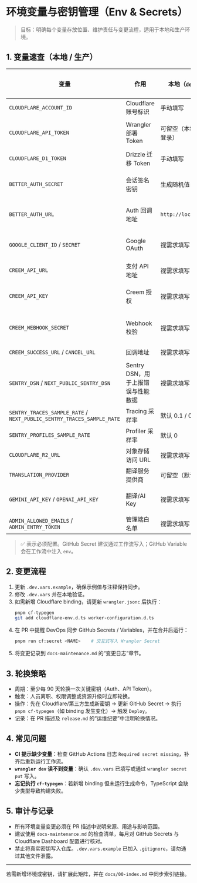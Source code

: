 # 环境变量与密钥管理（Env & Secrets）
> 目标：明确每个变量存放位置、维护责任与变更流程，适用于本地和生产环境。

## 1. 变量速查（本地 / 生产）

| 变量 | 作用 | 本地（`dev.vars`） | 生产（GitHub / Cloudflare） | 维护人 |
| --- | --- | --- | --- | --- |
| `CLOUDFLARE_ACCOUNT_ID` | Cloudflare 账号标识 | 手动填写 | GitHub Secret | DevOps |
| `CLOUDFLARE_API_TOKEN` | Wrangler 部署 Token | 可留空（本地使用 CLI 登录） | GitHub Secret / Wrangler Secret | DevOps |
| `CLOUDFLARE_D1_TOKEN` | Drizzle 迁移 Token | 手动填写 | GitHub Secret | 数据库负责人 |
| `BETTER_AUTH_SECRET` | 会话签名密钥 | 生成随机值 | GitHub Secret / Wrangler Secret | 后端 |
| `BETTER_AUTH_URL` | Auth 回调地址 | `http://localhost:3000` | 正式域名（GitHub Variable） | 后端 |
| `GOOGLE_CLIENT_ID` / `SECRET` | Google OAuth | 视需求填写 | GitHub Secret / Wrangler Secret | 后端 |
| `CREEM_API_URL` | 支付 API 地址 | 视需求填写 | GitHub Variable | 业务负责人 |
| `CREEM_API_KEY` | Creem 授权 | 视需求填写 | GitHub Secret / Wrangler Secret | 业务负责人 |
| `CREEM_WEBHOOK_SECRET` | Webhook 校验 | 视需求填写 | GitHub Secret / Wrangler Secret | 业务负责人 |
| `CREEM_SUCCESS_URL` / `CANCEL_URL` | 回调地址 | 视需求填写 | GitHub Variable | 产品 |
| `SENTRY_DSN` / `NEXT_PUBLIC_SENTRY_DSN` | Sentry DSN，用于上报错误与性能数据 | 视需求填写 | GitHub Secret / Wrangler Secret | 观察性负责人 |
| `SENTRY_TRACES_SAMPLE_RATE` / `NEXT_PUBLIC_SENTRY_TRACES_SAMPLE_RATE` | Tracing 采样率 | 默认 0.1 / 0.05 | GitHub Variable | 观察性负责人 |
| `SENTRY_PROFILES_SAMPLE_RATE` | Profiler 采样率 | 默认 0 | GitHub Variable | 观察性负责人 |
| `CLOUDFLARE_R2_URL` | 对象存储访问 URL | 视需求填写 | GitHub Variable | DevOps |
| `TRANSLATION_PROVIDER` | 翻译服务提供商 | 可留空（默认 gemini） | 可留空 | 翻译维护人 |
| `GEMINI_API_KEY` / `OPENAI_API_KEY` | 翻译/AI Key | 视需求填写 | 视需求配置（auto-fix/翻译等） | AI 维护人 |
| `ADMIN_ALLOWED_EMAILS` / `ADMIN_ENTRY_TOKEN` | 管理端白名单 | 视需求填写 | `wrangler secret put` | 产品/合规 |

> ✅ 表示必须配置。GitHub Secret 建议通过工作流写入；GitHub Variable 会在工作流中注入 `env`。

## 2. 变更流程
1. 更新 `.dev.vars.example`，确保示例值与注释保持同步。
2. 修改 `.dev.vars` 并在本地验证。
3. 如需新增 Cloudflare binding，请更新 `wrangler.jsonc` 后执行：
   ```bash
   pnpm cf-typegen
   git add cloudflare-env.d.ts worker-configuration.d.ts
   ```
4. 在 PR 中提醒 DevOps 同步 GitHub Secrets / Variables，并在合并后运行：
   ```bash
   pnpm run cf:secret <NAME>    # 交互式写入 Wrangler Secret
   ```
5. 将变更记录到 `docs-maintenance.md` 的“变更日志”章节。

## 3. 轮换策略
- 周期：至少每 90 天轮换一次关键密钥（Auth、API Token）。
- 触发：人员离职、权限调整或资源升级时立即轮换。
- 操作：先在 Cloudflare/第三方生成新密钥 → 更新 GitHub Secret → 执行 `pnpm cf-typegen`（如 binding 发生变化）→ 触发 `Deploy`。
- 记录：在 PR 描述及 `release.md` 的“运维纪要”中注明轮换情况。

## 4. 常见问题
- **CI 提示缺少变量**：检查 GitHub Actions 日志 `Required secret missing`，补齐后重新运行工作流。
- **`wrangler dev` 读不到变量**：确认 `.dev.vars` 已填写或通过 `wrangler secret put` 写入。
- **忘记执行 `cf-typegen`**：若新增 binding 但未运行生成命令，TypeScript 会缺少类型导致构建失败。

## 5. 审计与记录
- 所有环境变量变更必须在 PR 描述中说明来源、用途与影响范围。
- 建议使用 `docs-maintenance.md` 的检查清单，每月对 GitHub Secrets 与 Cloudflare Dashboard 配置进行核对。
- 禁止将真实密钥写入仓库。`.dev.vars.example` 已加入 `.gitignore`，请勿通过其他文件泄露。

---

若需新增环境或密钥，请扩展此矩阵，并在 `docs/00-index.md` 中同步索引链接。
